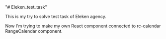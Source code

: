 "# Eleken_test_task" 

This is my try to solve test task of Eleken agency.

Now I'm trying to make my own React component connected to rc-calendar RangeCalendar component.
